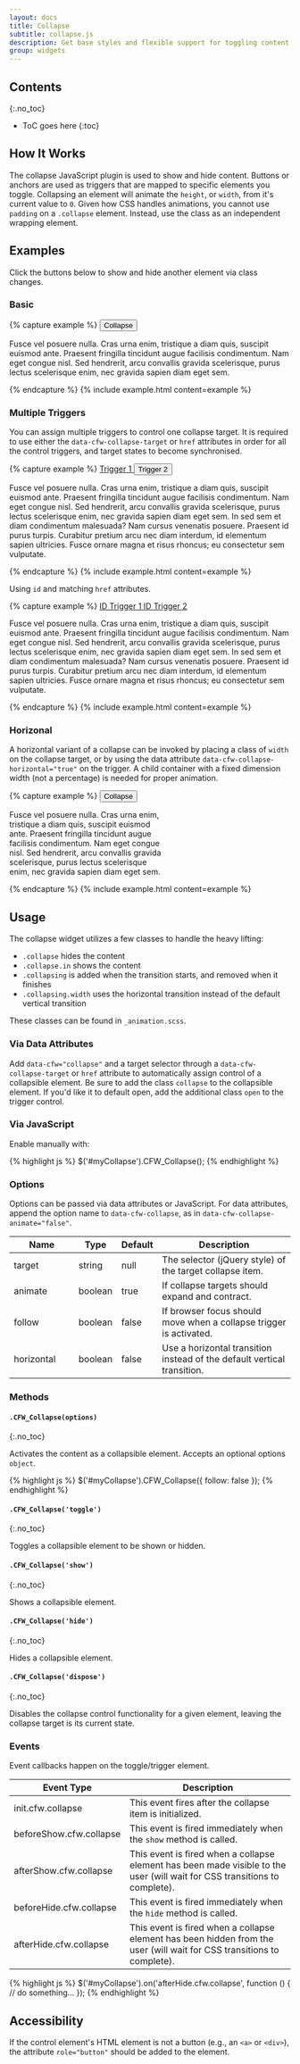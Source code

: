 ```yaml
---
layout: docs
title: Collapse
subtitle: collapse.js
description: Get base styles and flexible support for toggling content on your page.
group: widgets
---
```


## Contents
{:.no_toc}

* ToC goes here
{:toc}

## How It Works

The collapse JavaScript plugin is used to show and hide content. Buttons or anchors are used as triggers that are mapped to specific elements you toggle. Collapsing an element will animate the `height`, or `width`, from it's current value to `0`. Given how CSS handles animations, you cannot use `padding` on a `.collapse` element. Instead, use the class as an independent wrapping element.

## Examples

Click the buttons below to show and hide another element via class changes.

### Basic

{% capture example %}
<button type="button" class="btn btn-outline-primary" data-cfw="collapse" data-cfw-collapse-target="#collapseEx1">Collapse <span class="caret"></span></button>
<div id="collapseEx1" class="collapse">
    <p>Fusce vel posuere nulla. Cras urna enim, tristique a diam quis, suscipit euismod ante. Praesent fringilla tincidunt augue facilisis condimentum. Nam eget congue nisl. Sed hendrerit, arcu convallis gravida scelerisque, purus lectus scelerisque enim, nec gravida sapien diam eget sem.</p>
</div>
{% endcapture %}
{% include example.html content=example %}


### Multiple Triggers

You can assign multiple triggers to control one collapse target. It is required to use either the `data-cfw-collapse-target` or `href` attributes in order for all the control triggers, and target states to become synchronised.

{% capture example %}
<a href="#" role="button" class="btn btn-outline-primary" data-cfw="collapse" data-cfw-collapse-target="#multi-collapse">Trigger 1 <span class="caret"></span></a>
<button type="button" class="btn btn-outline-primary" data-cfw="collapse" data-cfw-collapse-target="#multi-collapse">Trigger 2 <span class="caret"></span></button>
<div id="multi-collapse">
    <p>Fusce vel posuere nulla. Cras urna enim, tristique a diam quis, suscipit euismod ante. Praesent fringilla tincidunt augue facilisis condimentum. Nam eget congue nisl. Sed hendrerit, arcu convallis gravida scelerisque, purus lectus scelerisque enim, nec gravida sapien diam eget sem. In sed sem et diam condimentum malesuada? Nam cursus venenatis posuere. Praesent id purus turpis. Curabitur pretium arcu nec diam interdum, id elementum sapien ultricies. Fusce ornare magna et risus rhoncus; eu consectetur sem vulputate.</p>
</div>
{% endcapture %}
{% include example.html content=example %}

Using `id` and matching `href` attributes.

{% capture example %}
<a href="#href-collapse" role="button" class="btn btn-outline-primary" data-cfw="collapse">ID Trigger 1 <span class="caret"></span></a>
<a href="#href-collapse" role="button" class="btn btn-outline-primary" data-cfw="collapse">ID Trigger 2 <span class="caret"></span></a>
<div id="href-collapse" class="collapse">
    <p>Fusce vel posuere nulla. Cras urna enim, tristique a diam quis, suscipit euismod ante. Praesent fringilla tincidunt augue facilisis condimentum. Nam eget congue nisl. Sed hendrerit, arcu convallis gravida scelerisque, purus lectus scelerisque enim, nec gravida sapien diam eget sem. In sed sem et diam condimentum malesuada? Nam cursus venenatis posuere. Praesent id purus turpis. Curabitur pretium arcu nec diam interdum, id elementum sapien ultricies. Fusce ornare magna et risus rhoncus; eu consectetur sem vulputate.</p>
</div>
{% endcapture %}
{% include example.html content=example %}


### Horizonal

A horizontal variant of a collapse can be invoked by placing a class of `width` on the collapse target, or by using the data attribute `data-cfw-collapse-horizontal="true"` on the trigger.  A child container with a fixed dimension width (not a percentage) is needed for proper animation.

{% capture example %}
<button type="button" class="btn btn-outline-primary" data-cfw="collapse" data-cfw-collapse-target="#collapseEx2" data-cfw-collapse-horizontal="true">Collapse <span class="caret"></span></button>
<div id="collapseEx2" class="collapse width">
    <div style="width: 20em">
        <p>Fusce vel posuere nulla. Cras urna enim, tristique a diam quis, suscipit euismod ante. Praesent fringilla tincidunt augue facilisis condimentum. Nam eget congue nisl. Sed hendrerit, arcu convallis gravida scelerisque, purus lectus scelerisque enim, nec gravida sapien diam eget sem.</p>
    </div>
</div>
{% endcapture %}
{% include example.html content=example %}

## Usage

The collapse widget utilizes a few classes to handle the heavy lifting:

* `.collapse` hides the content
* `.collapse.in` shows the content
* `.collapsing` is added when the transition starts, and removed when it finishes
* `.collapsing.width` uses the horizontal transition instead of the default vertical transition

These classes can be found in `_animation.scss`.

### Via Data Attributes

Add `data-cfw="collapse"` and a target selector through a `data-cfw-collapse-target` or `href` attribute to automatically assign control of a collapsible element.
Be sure to add the class `collapse` to the collapsible element.
If you'd like it to default open, add the additional class `open` to the trigger control.

### Via JavaScript

Enable manually with:

{% highlight js %}
$('#myCollapse').CFW_Collapse();
{% endhighlight %}

### Options

Options can be passed via data attributes or JavaScript. For data attributes, append the option name to `data-cfw-collapse`, as in `data-cfw-collapse-animate="false"`.

<div class="table-scroll">
    <table class="table table-bordered table-striped">
        <thead>
            <tr>
                <th style="width: 100px;">Name</th>
                <th style="width: 50px;">Type</th>
                <th style="width: 50px;">Default</th>
                <th>Description</th>
            </tr>
        </thead>
        <tbody>
            <tr>
                <td>target</td>
                <td>string</td>
                <td>null</td>
                <td>The selector (jQuery style) of the target collapse item.</td>
            </tr>
            <tr>
                <td>animate</td>
                <td>boolean</td>
                <td>true</td>
                <td>If collapse targets should expand and contract.</td>
            </tr>
            <tr>
                <td>follow</td>
                <td>boolean</td>
                <td>false</td>
                <td>If browser focus should move when a collapse trigger is activated.</td>
            </tr>
            <tr>
                <td>horizontal</td>
                <td>boolean</td>
                <td>false</td>
                <td>Use a horizontal transition instead of the default vertical transition.</td>
            </tr>
        </tbody>
    </table>
</div>

### Methods

#### `.CFW_Collapse(options)`
{:.no_toc}

Activates the content as a collapsible element. Accepts an optional options `object`.

{% highlight js %}
$('#myCollapse').CFW_Collapse({
    follow: false
});
{% endhighlight %}

#### `.CFW_Collapse('toggle')`
{:.no_toc}

Toggles a collapsible element to be shown or hidden.

#### `.CFW_Collapse('show')`
{:.no_toc}

Shows a collapsible element.

#### `.CFW_Collapse('hide')`
{:.no_toc}

Hides a collapsible element.

#### `.CFW_Collapse('dispose')`
{:.no_toc}

Disables the collapse control functionality for a given element, leaving the collapse target is its current state.


### Events

Event callbacks happen on the toggle/trigger element.

<div class="table-scroll">
    <table class="table table-bordered table-striped">
        <thead>
            <tr>
                <th style="width: 150px;">Event Type</th>
                <th>Description</th>
            </tr>
        </thead>
        <tbody>
            <tr>
                <td>init.cfw.collapse</td>
                <td>This event fires after the collapse item is initialized.</td>
            </tr>
            <tr>
                <td>beforeShow.cfw.collapse</td>
                <td>This event is fired immediately when the <code>show</code> method is called.</td>
            </tr>
            <tr>
                <td>afterShow.cfw.collapse</td>
                <td>This event is fired when a collapse element has been made visible to the user (will wait for CSS transitions to complete).</td>
            </tr>
            <tr>
                <td>beforeHide.cfw.collapse</td>
                <td>This event is fired immediately when the <code>hide</code> method is called.</td>
            </tr>
            <tr>
                <td>afterHide.cfw.collapse</td>
                <td>This event is fired when a collapse element has been hidden from the user (will wait for CSS transitions to complete).</td>
            </tr>
        </tbody>
    </table>
</div>

{% highlight js %}
$('#myCollapse').on('afterHide.cfw.collapse', function () {
  // do something...
});
{% endhighlight %}

## Accessibility

If the control element's HTML element is not a button (e.g., an `<a>` or `<div>`), the attribute `role="button"` should be added to the element.